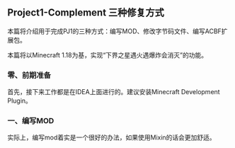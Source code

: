 ## Project1-Complement 三种修复方式

本篇将介绍用于完成PJ1的三种方式：编写MOD、修改字节码文件、编写ACBF扩展包。

本篇将以Minecraft 1.18为基，实现“下界之星遇火遇爆炸会消灭”的功能。

### 零、前期准备
首先，接下来工作都是在IDEA上面进行的。建议安装Minecraft Development Plugin。
### 一、编写MOD
实际上，编写mod着实是一个很好的办法，如果使用Mixin的话会更加舒适。
